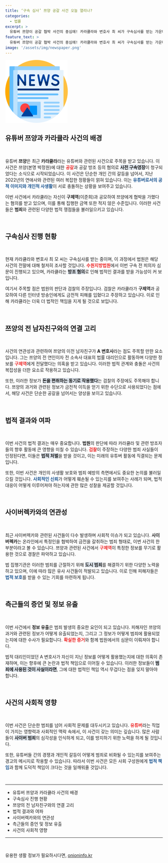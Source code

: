 ```yaml
---
title: ‘구속 심사’ 쯔양 공갈 사건 오늘 열리나?
categories:
  - 법률
excerpt: >
  유튜버 쯔양이 공갈 협박 사건의 중심에! 카라큘라와 변호사 최 씨가 구속심사를 받는 가운데, 충격적인 돈 갈취 레이스와 과거 폭로의 실체가 드러날 예정이다. 클릭해서 진실을 확인하세요!
feature_text: >
  유튜버 쯔양이 공갈 협박 사건의 중심에! 카라큘라와 변호사 최 씨가 구속심사를 받는 가운데, 충격적인 돈 갈취 레이스와 과거 폭로의 실체가 드러날 예정이다. 클릭해서 진실을 확인하세요!
image: '/assets/img/newspaper.png'
---
```


<p><img src="/assets/img/newspaper.png" alt="kimp 속보" /></p>

<h2 data-ke-size="size26">유튜버 쯔양과 카라큘라 사건의 배경</h2>

<p data-ke-size="size16">&nbsp;</p>

<p>유튜버 <b>쯔양</b>은 최근 <b>카라큘라</b>라는 유튜버와 관련된 사건으로 주목을 받고 있습니다. 이 사건은 쯔양(본명 박정원)에 대한 <b><span style="color: #ee2323;">공갈</span></b>과 공갈 방조 등의 혐의로 <b><span style="background-color: #21538527;">사전 구속영장</span></b>이 청구되었다는 소식으로 시작되었습니다. 이 사건은 단순한 개인 간의 갈등을 넘어서, 지난 2022년의 연애사와 관련된 여러 복잡한 정황들이 얽혀 있습니다. 이는 <b><span style="color: #1a5490;">유튜버로서의 공적 이미지와 개인적 사생활</span></b>이 서로 충돌하는 상황을 보여주고 있습니다.</p>

<p>이번 사건에서 카라큘라는 자신이 <b>구제역</b>(이준희)과 공모하여 쯔양에게 협박을 가했다는 혐의를 받고 있으며, 이를 통해 집행한 금액 또한 적지 않은 수준입니다. 이러한 사건들은 <b>범죄</b>와 관련된 다양한 법적 쟁점들을 불러일으키고 있습니다.</p>

<p data-ke-size="size16">&nbsp;</p>

<h2 data-ke-size="size26">구속심사 진행 현황</h2>

<p data-ke-size="size16">&nbsp;</p>

<p>현재 카라큘라와 변호사 최 모 씨는 구속심사를 받는 중이며, 이 과정에서 법원은 해당 사건의 전말에 대해 철저히 조사할 것입니다. <b><span style="color: #ee2323;">수원지방법원</span></b>에서 이번 구속 전 피의자 심문이 진행되고 있으며, 카라큘라는 <b><span style="background-color: #21538527;">방조 혐의</span></b>로 인해 법적인 결과를 받을 가능성이 커 보입니다.</p>

<p>여기서 주목할 점은 법원의 판단과 검찰의 주장입니다. 검찰은 카라큘라가 <b>구제역</b>과 공모하여 다른 인터넷 방송인에게도 금전적 피해를 입혔다고 주장하고 있습니다. 이로 인해 카라큘라는 더욱 더 법적인 책임을 지게 될 것으로 보입니다.</p>

<p data-ke-size="size16">&nbsp;</p>

<h2 data-ke-size="size26">쯔양의 전 남자친구와의 연결 고리</h2>

<p data-ke-size="size16">&nbsp;</p>

<p>사건의 연관성과 관련하여 쯔양의 이전 남자친구가 <b>A 변호사</b>라는 점도 주목할 만한 요소입니다. 그는 쯔양의 전 연인이자 전 소속사 대표의 법률 대리인으로 활동하며 다양한 정보를 <b><span style="color: #ee2323;">구제역</span></b>에게 전달했다는 의혹을 받고 있습니다. 이러한 법적 관계와 충돌은 사건의 복잡성을 더한 요소로 작용하고 있습니다.</p>

<p>또한, 이러한 정보가 <b><span style="background-color: #21538527;">돈을 편취하는 동기로 작용했다</span></b>는 검찰의 주장에도 주목해야 합니다. 쯔양의 과거와 관련된 정보가 금전적 이득을 얻기 위한 수단으로 사용되었다는 점에서, 해당 사건은 단순한 공갈을 넘어서는 양상을 보이고 있습니다.</p>

<p data-ke-size="size16">&nbsp;</p>

<h2 data-ke-size="size26">법적 결과와 여파</h2>

<p data-ke-size="size16">&nbsp;</p>

<p>이번 사건의 법적 결과는 매우 중요합니다. <b>법원</b>의 판단에 따라 카라큘라 및 관련 방조자들의 향후 활동에 큰 영향을 미칠 수 있습니다. <b><span style="color: #ee2323;">검찰</span></b>이 주장하는 다양한 범죄 사실들이 인정된다면, 이들은 <b><span style="background-color: #21538527;">법적 처벌</span></b>을 받을 것이고, 이는 미래의 유튜버 활동에 직결되는 문제입니다.</p>

<p>또한, 이번 사건은 개인의 사생활 보호와 범죄 예방의 측면에서도 중요한 논의를 불러일으킬 것입니다. <b><span style="color: #1a5490;">사회적인 신뢰</span></b>가 어떻게 훼손될 수 있는지를 보여주는 사례가 되며, 법적 대응이 어떻게 이루어져야 하는지에 관한 많은 성찰을 제공할 것입니다.</p>

<p data-ke-size="size16">&nbsp;</p>

<h2 data-ke-size="size26">사이버렉카와의 연관성</h2>

<p data-ke-size="size16">&nbsp;</p>

<p>최근 사이버렉카와 관련된 사건들이 다수 발생하며 사회적 이슈가 되고 있습니다. <b>사이버렉카</b>는 온라인에서 특정인을 협박하여 금전을 갈취하는 범죄 형태로, 이번 사건의 한 부분이라고 볼 수 있습니다. 쯔양과 관련된 사건에서 <b><span style="color: #ee2323;">구제역</span></b>이 특정한 정보를 무기로 활용한 것으로 경찰은 파악하고 있습니다.</p>

<p>법 집행기관은 이러한 범죄를 근절하기 위해 <b><span style="background-color: #21538527;">도시 범죄</span></b>를 해결하기 위한 다양한 노력을 하고 있으며, 이에 따라 많은 유사 사건들이 적발되고 있습니다. 이로 인해 피해자들은 <b><span style="color: #1a5490;">법적 보호</span></b>를 받을 수 있는 기회를 마련하게 됩니다.</p>

<p data-ke-size="size16">&nbsp;</p>

<h2 data-ke-size="size26">측근들의 증언 및 정보 유출</h2>

<p data-ke-size="size16">&nbsp;</p>

<p>이번 사건에서 <b>정보 유출</b>은 범죄 발생의 중요한 요인이 되고 있습니다. 피해자인 쯔양의 과거와 관련된 정보가 어떻게 유출되었는지, 그리고 그 정보가 어떻게 범죄에 활용되었는지에 대한 수사가 필요합니다. <b><span style="color: #ee2323;">확실한 증거</span></b>와 함께 법원에서의 심문이 이뤄져야 합니다.</p>

<p>법적 대리인이었던 A 변호사가 자신이 지닌 정보를 어떻게 활용했는지에 대한 의혹이 존재하며, 이는 향후에 큰 논란과 법적 책임으로 이어질 수 있습니다. 이러한 정보들이 <b><span style="background-color: #21538527;">범죄에 사용된 것이 사실이라면</span></b>, 그에 대한 법적인 책임 역시 무겁다는 점을 잊지 말아야 합니다.</p>

<p data-ke-size="size16">&nbsp;</p>

<h2 data-ke-size="size26">사건의 사회적 영향</h2>

<p data-ke-size="size16">&nbsp;</p>

<p>이번 사건은 단순한 범죄를 넘어 사회적 문제를 대두시키고 있습니다. <b><span style="color: #ee2323;">유튜버</span></b>라는 직업이 가지는 영향력과 사회적인 맥락 속에서, 이 사건이 갖는 의미는 깊습니다. 많은 사람들이 <b><span style="background-color: #21538527;">사이버 범죄</span></b>의 심각성을 인식하게 되고, 이를 방지하기 위한 노력을 하게 될 것입니다.</p>

<p>또한, 유튜버들 간의 경쟁과 개인적 갈등이 어떻게 범죄로 비화될 수 있는지를 보여주는 경고의 메시지로 작용할 수 있습니다. 따라서 이번 사건은 모든 사회 구성원에게 <b><span style="color: #1a5490;">법적 책임</span></b>과 함께 도덕적 책임이 크다는 것을 일깨워줄 것입니다.</p>

<p data-ke-size="size16">&nbsp;</p>

<hr />

<ul>
    <li>유튜버 쯔양과 카라큘라 사건의 배경</li>
    <li>구속심사 진행 현황</li>
    <li>쯔양의 전 남자친구와의 연결 고리</li>
    <li>법적 결과와 여파</li>
    <li>사이버렉카와의 연관성</li>
    <li>측근들의 증언 및 정보 유출</li>
    <li>사건의 사회적 영향</li>
</ul>

<hr />

<p data-ke-size="size16">&nbsp;</p>
유용한 생활 정보가 필요하시다면, <a href="https://onioninfo.kr" rel="dofollow">onioninfo.kr</a>



